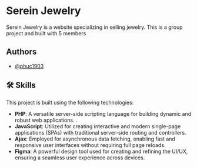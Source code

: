 
# Serein Jewelry

Serein Jewelry is a website specializing in selling jewelry. This is a group project and built with 5 members


## Authors

- [@phuc1903](https://github.com/phuc1903)

## 🛠 Skills
This project is built using the following technologies:

- **PHP**: A versatile server-side scripting language for building dynamic and robust web applications. .
- **JavaScript**: Utilized for creating interactive and modern single-page applications (SPAs) with traditional server-side routing and controllers.
- **Ajax**: Employed for asynchronous data fetching, enabling fast and responsive user interfaces without requiring full page reloads.
- **Figma**: A powerful design tool used for creating and refining the UI/UX, ensuring a seamless user experience across devices.
